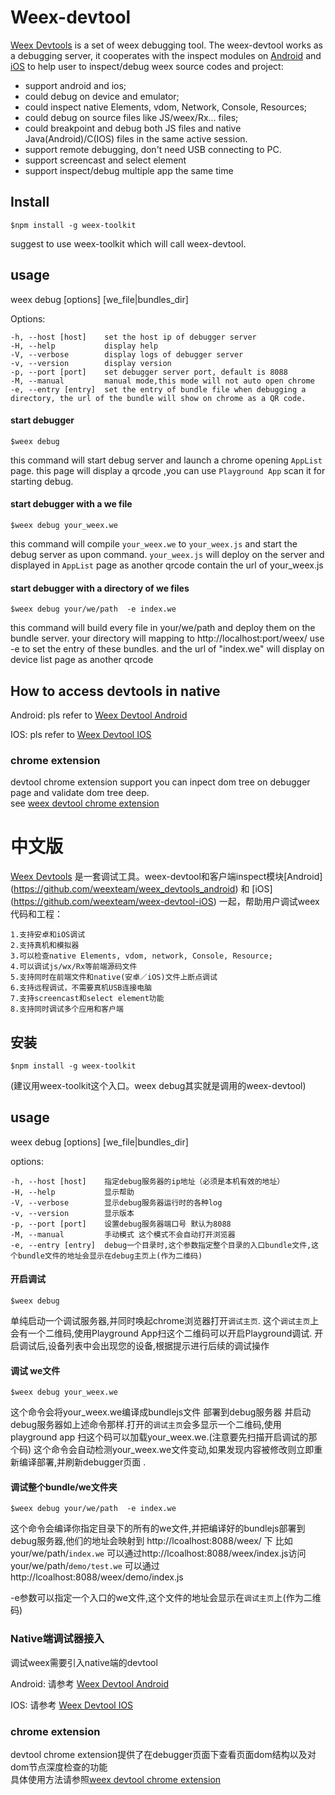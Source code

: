 Weex-devtool
============

[Weex Devtools](http://alibaba.github.io/weex/doc/tools/devtools.html) is a set of weex debugging tool. The weex-devtool works as a debugging server, it cooperates with the inspect modules on [Android](https://github.com/weexteam/weex_devtools_android) and [iOS](https://github.com/weexteam/weex-devtool-iOS) to help user to inspect/debug weex source codes and project:
- support android and ios;
- could debug on device and emulator;
- could inspect native Elements, vdom, Network, Console, Resources; 
- could debug on source files like JS/weex/Rx... files;
- could breakpoint and debug both JS files and native Java(Android)/C(IOS) files in the same active session.
- support remote debugging, don't need USB connecting to PC.
- support screencast and select element
- support inspect/debug multiple app the same time

## Install
```
$npm install -g weex-toolkit
```
suggest to use weex-toolkit which will call weex-devtool. 

##  usage

 weex debug [options] [we_file|bundles_dir]
            
  Options:
  
    -h, --host [host]    set the host ip of debugger server
    -H, --help           display help
    -V, --verbose        display logs of debugger server
    -v, --version        display version
    -p, --port [port]    set debugger server port, default is 8088
    -M, --manual         manual mode,this mode will not auto open chrome
    -e, --entry [entry]  set the entry of bundle file when debugging a directory, the url of the bundle will show on chrome as a QR code.
     
#### start debugger
```
$weex debug
```
this command will start debug server and launch a chrome opening `AppList` page.
this page will display a qrcode ,you can use `Playground App` scan it for starting debug.

#### start debugger with a we file
```
$weex debug your_weex.we
```
this command will compile `your_weex.we` to `your_weex.js`  and start the debug server as upon command.
`your_weex.js` will deploy on the server and displayed in `AppList` page as  another qrcode contain the url of your_weex.js


#### start debugger with a directory of we files
```
$weex debug your/we/path  -e index.we
``` 
this command will build every file in your/we/path and deploy them on the bundle server. your directory will mapping to  http://localhost:port/weex/ 
use -e to set the entry of these bundles. and the url of "index.we" will display on device list page as another qrcode 

##  How to access devtools in native

  Android: pls refer to [Weex Devtool Android](https://github.com/weexteam/weex_devtools_android/blob/master/README.md)
  
  IOS: pls refer to [Weex Devtool IOS](https://github.com/weexteam/weex-devtool-iOS/blob/master/README-zh.md)

### chrome extension
devtool chrome extension support you can inpect dom tree on debugger page and validate dom tree deep.  
see [weex devtool chrome extension](https://github.com/weexteam/weex-devtool-extension)


# 中文版
    
[Weex Devtools](http://alibaba.github.io/weex/doc/tools/devtools.html) 是一套调试工具。weex-devtool和客户端inspect模块[Android] (https://github.com/weexteam/weex_devtools_android) 和 [iOS] (https://github.com/weexteam/weex-devtool-iOS) 一起，帮助用户调试weex代码和工程：

    1.支持安卓和iOS调试
    2.支持真机和模拟器
    3.可以检查native Elements, vdom, network, Console, Resource;
    4.可以调试js/wx/Rx等前端源码文件
    5.支持同时在前端文件和native(安卓／iOS)文件上断点调试
    6.支持远程调试，不需要真机USB连接电脑
    7.支持screencast和select element功能
    8.支持同时调试多个应用和客户端
    
## 安装
```
$npm install -g weex-toolkit
```
(建议用weex-toolkit这个入口。weex debug其实就是调用的weex-devtool)
##  usage

 weex debug [options] [we_file|bundles_dir]
            
  options:
  
    -h, --host [host]    指定debug服务器的ip地址（必须是本机有效的地址）
    -H, --help           显示帮助
    -V, --verbose        显示debug服务器运行时的各种log
    -v, --version        显示版本
    -p, --port [port]    设置debug服务器端口号 默认为8088
    -M, --manual         手动模式 这个模式不会自动打开浏览器
    -e, --entry [entry]  debug一个目录时,这个参数指定整个目录的入口bundle文件,这个bundle文件的地址会显示在debug主页上(作为二维码)

#### 开启调试
```
$weex debug
```
单纯启动一个调试服务器,并同时唤起chrome浏览器打开`调试主页`.
这个`调试主页`上会有一个二维码,使用Playground App扫这个二维码可以开启Playground调试.
开启调试后,设备列表中会出现您的设备,根据提示进行后续的调试操作

#### 调试 we文件
```
$weex debug your_weex.we
```
这个命令会将your_weex.we编译成bundlejs文件 部署到debug服务器
并启动debug服务器如上述命令那样.打开的`调试主页`会多显示一个二维码,使用playground app
扫这个码可以加载your_weex.we.(注意要先扫描开启调试的那个码)
这个命令会自动检测your_weex.we文件变动,如果发现内容被修改则立即重新编译部署,并刷新debugger页面
.
#### 调试整个bundle/we文件夹
```
$weex debug your/we/path  -e index.we
``` 
这个命令会编译你指定目录下的所有的we文件,并把编译好的bundlejs部署到debug服务器,他们的地址会映射到 http://lcoalhost:8088/weex/ 下
比如 your/we/path/`index.we` 可以通过http://lcoalhost:8088/weex/index.js访问  
your/we/path/`demo/test.we` 可以通过http://lcoalhost:8088/weex/demo/index.js  

-e参数可以指定一个入口的we文件,这个文件的地址会显示在`调试主页`上(作为二维码)


### Native端调试器接入
调试weex需要引入native端的devtool  

  Android: 请参考 [Weex Devtool Android](https://github.com/weexteam/weex_devtools_android/blob/master/README.md)
  
  IOS: 请参考 [Weex Devtool IOS](https://github.com/weexteam/weex-devtool-iOS/blob/master/README-zh.md)

### chrome extension
devtool chrome extension提供了在debugger页面下查看页面dom结构以及对dom节点深度检查的功能  
具体使用方法请参照[weex devtool chrome extension](https://github.com/weexteam/weex-devtool-extension)
